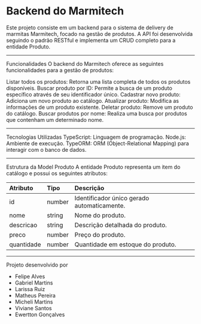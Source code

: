 # Backend do Marmitech
Este projeto consiste em um backend para o sistema de delivery de marmitas Marmitech, focado na gestão de produtos. A API foi desenvolvida seguindo o padrão RESTful e implementa um CRUD completo para a entidade Produto.

---

Funcionalidades
O backend do Marmitech oferece as seguintes funcionalidades para a gestão de produtos:

Listar todos os produtos: Retorna uma lista completa de todos os produtos disponíveis.
Buscar produto por ID: Permite a busca de um produto específico através de seu identificador único.
Cadastrar novo produto: Adiciona um novo produto ao catálogo.
Atualizar produto: Modifica as informações de um produto existente.
Deletar produto: Remove um produto do catálogo.
Buscar produtos por nome: Realiza uma busca por produtos que contenham um determinado nome.

---

Tecnologias Utilizadas
TypeScript: Linguagem de programação.
Node.js: Ambiente de execução.
TypeORM: ORM (Object-Relational Mapping) para interagir com o banco de dados.

---

Estrutura da Model Produto
A entidade Produto representa um item do catálogo e possui os seguintes atributos:

| Atributo | Tipo | Descrição |
| :--- | :--- | :--- |
| id | number | Identificador único gerado automaticamente. |
| nome | string | Nome do produto. |
| descricao | string | Descrição detalhada do produto. |
| preco | number | Preço do produto. |
| quantidade | number | Quantidade em estoque do produto. |

---
Projeto desenvolvido por 

* Felipe Alves  
* Gabriel Martins
* Larissa Ruiz
* Matheus Pereira
* Micheli Martins
* Viviane Santos
* Ewertton Gonçalves